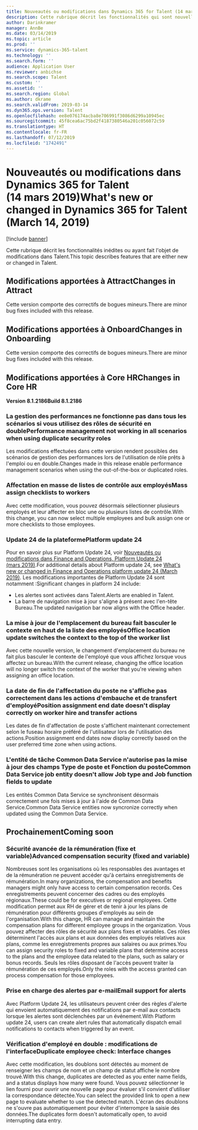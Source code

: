 ```yaml
---
title: Nouveautés ou modifications dans Dynamics 365 for Talent (14 mars 2019)
description: Cette rubrique décrit les fonctionnalités qui sont nouvelles ou ont été modifiées dans Microsoft Dynamics 365 for Talent.
author: Darinkramer
manager: AnnBe
ms.date: 03/14/2019
ms.topic: article
ms.prod: ''
ms.service: dynamics-365-talent
ms.technology: ''
ms.search.form: ''
audience: Application User
ms.reviewer: anbichse
ms.search.scope: Talent
ms.custom: ''
ms.assetid: ''
ms.search.region: Global
ms.author: dkrame
ms.search.validFrom: 2019-03-14
ms.dyn365.ops.version: Talent
ms.openlocfilehash: ee8e076174acba8e706991f3086d6299a10945ec
ms.sourcegitcommit: 45f8cea6ac75bd2f4187380546a201c056072c59
ms.translationtype: HT
ms.contentlocale: fr-FR
ms.lasthandoff: 07/12/2019
ms.locfileid: "1742491"
---
```

# <a name="whats-new-or-changed-in-dynamics-365-for-talent-march-14-2019"></a><span data-ttu-id="fc149-103">Nouveautés ou modifications dans Dynamics 365 for Talent (14 mars 2019)</span><span class="sxs-lookup"><span data-stu-id="fc149-103">What's new or changed in Dynamics 365 for Talent (March 14, 2019)</span></span>

[!include [banner](includes/banner.md)]

<span data-ttu-id="fc149-104">Cette rubrique décrit les fonctionnalités inédites ou ayant fait l'objet de modifications dans Talent.</span><span class="sxs-lookup"><span data-stu-id="fc149-104">This topic describes features that are either new or changed in Talent.</span></span>

## <a name="changes-in-attract"></a><span data-ttu-id="fc149-105">Modifications apportées à Attract</span><span class="sxs-lookup"><span data-stu-id="fc149-105">Changes in Attract</span></span>
<span data-ttu-id="fc149-106">Cette version comporte des correctifs de bogues mineurs.</span><span class="sxs-lookup"><span data-stu-id="fc149-106">There are minor bug fixes included with this release.</span></span>

## <a name="changes-in-onboarding"></a><span data-ttu-id="fc149-107">Modifications apportées à Onboard</span><span class="sxs-lookup"><span data-stu-id="fc149-107">Changes in Onboarding</span></span>
<span data-ttu-id="fc149-108">Cette version comporte des correctifs de bogues mineurs.</span><span class="sxs-lookup"><span data-stu-id="fc149-108">There are minor bug fixes included with this release.</span></span>

## <a name="changes-in-core-hr"></a><span data-ttu-id="fc149-109">Modifications apportées à Core HR</span><span class="sxs-lookup"><span data-stu-id="fc149-109">Changes in Core HR</span></span>
<span data-ttu-id="fc149-110">**Version 8.1.2186**</span><span class="sxs-lookup"><span data-stu-id="fc149-110">**Build 8.1.2186**</span></span>

### <a name="performance-management-not-working-in-all-scenarios-when-using-duplicate-security-roles"></a><span data-ttu-id="fc149-111">La gestion des performances ne fonctionne pas dans tous les scénarios si vous utilisez des rôles de sécurité en double</span><span class="sxs-lookup"><span data-stu-id="fc149-111">Performance management not working in all scenarios when using duplicate security roles</span></span>
<span data-ttu-id="fc149-112">Les modifications effectuées dans cette version rendent possibles des scénarios de gestion des performances lors de l'utilisation de rôle prêts à l'emploi ou en double.</span><span class="sxs-lookup"><span data-stu-id="fc149-112">Changes made in this release enable performance management scenarios when using the out-of-the-box or duplicated roles.</span></span>

### <a name="mass-assign-checklists-to-workers"></a><span data-ttu-id="fc149-113">Affectation en masse de listes de contrôle aux employés</span><span class="sxs-lookup"><span data-stu-id="fc149-113">Mass assign checklists to workers</span></span>
<span data-ttu-id="fc149-114">Avec cette modification, vous pouvez désormais sélectionner plusieurs employés et leur affecter en bloc une ou plusieurs listes de contrôle.</span><span class="sxs-lookup"><span data-stu-id="fc149-114">With this change, you can now select multiple employees and bulk assign one or more checklists to those employees.</span></span> 

### <a name="platform-update-24"></a><span data-ttu-id="fc149-115">Update 24 de la plateforme</span><span class="sxs-lookup"><span data-stu-id="fc149-115">Platform update 24</span></span>
<span data-ttu-id="fc149-116">Pour en savoir plus sur Platform Update 24, voir [Nouveautés ou modifications dans Finance and Operations, Platform Update 24 (mars 2019)](https://docs.microsoft.com/dynamics365/unified-operations/fin-and-ops/get-started/whats-new-platform-update-24).</span><span class="sxs-lookup"><span data-stu-id="fc149-116">For additional details about Platform update 24, see [What's new or changed in Finance and Operations platform update 24 (March 2019)](https://docs.microsoft.com/dynamics365/unified-operations/fin-and-ops/get-started/whats-new-platform-update-24).</span></span> <span data-ttu-id="fc149-117">Les modifications importantes de Platform Update 24 sont notamment :</span><span class="sxs-lookup"><span data-stu-id="fc149-117">Significant changes in platform 24 include:</span></span> 

- <span data-ttu-id="fc149-118">Les alertes sont activées dans Talent.</span><span class="sxs-lookup"><span data-stu-id="fc149-118">Alerts are enabled in Talent.</span></span>
- <span data-ttu-id="fc149-119">La barre de navigation mise à jour s'aligne à présent avec l'en-tête Bureau.</span><span class="sxs-lookup"><span data-stu-id="fc149-119">The updated navigation bar now aligns with the Office header.</span></span>

### <a name="office-location-update-switches-the-context-to-the-top-of-the-worker-list"></a><span data-ttu-id="fc149-120">La mise à jour de l'emplacement du bureau fait basculer le contexte en haut de la liste des employés</span><span class="sxs-lookup"><span data-stu-id="fc149-120">Office location update switches the context to the top of the worker list</span></span>
<span data-ttu-id="fc149-121">Avec cette nouvelle version, le changement d'emplacement du bureau ne fait plus basculer le contexte de l'employé que vous affichez lorsque vous affectez un bureau.</span><span class="sxs-lookup"><span data-stu-id="fc149-121">With the current release, changing the office location will no longer switch the context of the worker that you're viewing when assigning an office location.</span></span>

### <a name="position-assignment-end-date-doesnt-display-correctly-on-worker-hire-and-transfer-actions"></a><span data-ttu-id="fc149-122">La date de fin de l'affectation du poste ne s'affiche pas correctement dans les actions d'embauche et de transfert d'employé</span><span class="sxs-lookup"><span data-stu-id="fc149-122">Position assignment end date doesn't display correctly on worker hire and transfer actions</span></span>
<span data-ttu-id="fc149-123">Les dates de fin d'affectation de poste s'affichent maintenant correctement selon le fuseau horaire préféré de l'utilisateur lors de l'utilisation des actions.</span><span class="sxs-lookup"><span data-stu-id="fc149-123">Position assignment end dates now display correctly based on the user preferred time zone when using actions.</span></span>

### <a name="common-data-service-job-entity-doesnt-allow-job-type-and-job-function-fields-to-update"></a><span data-ttu-id="fc149-124">L'entité de tâche Common Data Service n'autorise pas la mise à jour des champs Type de poste et Fonction du poste</span><span class="sxs-lookup"><span data-stu-id="fc149-124">Common Data Service job entity doesn't allow Job type and Job function fields to update</span></span>
<span data-ttu-id="fc149-125">Les entités Common Data Service se synchronisent désormais correctement une fois mises à jour à l'aide de Common Data Service.</span><span class="sxs-lookup"><span data-stu-id="fc149-125">Common Data Service entities now syncronize correctly when updated using the Common Data Service.</span></span>

## <a name="coming-soon"></a><span data-ttu-id="fc149-126">Prochainement</span><span class="sxs-lookup"><span data-stu-id="fc149-126">Coming soon</span></span>

###  <a name="advanced-compensation-security-fixed-and-variable"></a><span data-ttu-id="fc149-127">Sécurité avancée de la rémunération (fixe et variable)</span><span class="sxs-lookup"><span data-stu-id="fc149-127">Advanced compensation security (fixed and variable)</span></span>
<span data-ttu-id="fc149-128">Nombreuses sont les organisations où les responsables des avantages et de la rémunération ne peuvent accéder qu'à certains enregistrements de rémunération.</span><span class="sxs-lookup"><span data-stu-id="fc149-128">In many organizations, the compensation and benefits managers might only have access to certain compensation records.</span></span> <span data-ttu-id="fc149-129">Ces enregistrements peuvent concerner des cadres ou des employés régionaux.</span><span class="sxs-lookup"><span data-stu-id="fc149-129">These could be for executives or regional employees.</span></span> <span data-ttu-id="fc149-130">Cette modification permet aux RH de gérer et de tenir à jour les plans de rémunération pour différents groupes d'employés au sein de l'organisation.</span><span class="sxs-lookup"><span data-stu-id="fc149-130">With this change, HR can manage and maintain the compensation plans for different employee groups in the organization.</span></span> <span data-ttu-id="fc149-131">Vous pouvez affecter des rôles de sécurité aux plans fixes et variables. Ces rôles déterminent l'accès aux plans et aux données des employés relatives aux plans, comme les enregistrements propres aux salaires ou aux primes.</span><span class="sxs-lookup"><span data-stu-id="fc149-131">You can assign security roles to fixed and variable plans that determine access to the plans and the employee data related to the plans, such as salary or bonus records.</span></span> <span data-ttu-id="fc149-132">Seuls les rôles disposant de l'accès peuvent traiter la rémunération de ces employés.</span><span class="sxs-lookup"><span data-stu-id="fc149-132">Only the roles with the access granted can process compensation for those employees.</span></span>

###  <a name="email-support-for-alerts"></a><span data-ttu-id="fc149-133">Prise en charge des alertes par e-mail</span><span class="sxs-lookup"><span data-stu-id="fc149-133">Email support for alerts</span></span>
<span data-ttu-id="fc149-134">Avec Platform Update 24, les utilisateurs peuvent créer des règles d'alerte qui envoient automatiquement des notifications par e-mail aux contacts lorsque les alertes sont déclenchées par un événement.</span><span class="sxs-lookup"><span data-stu-id="fc149-134">With Platform update 24, users can create alert rules that automatically dispatch email notifications to contacts when triggered by an event.</span></span>

### <a name="duplicate-employee-check-interface-changes"></a><span data-ttu-id="fc149-135">Vérification d'employé en double : modifications de l'interface</span><span class="sxs-lookup"><span data-stu-id="fc149-135">Duplicate employee check: Interface changes</span></span>
<span data-ttu-id="fc149-136">Avec cette modification, les doublons sont détectés au moment de renseigner les champs de nom et un champ de statut affiche le nombre trouvé.</span><span class="sxs-lookup"><span data-stu-id="fc149-136">With this change, duplicates are detected as you enter name fields, and a status displays how many were found.</span></span> <span data-ttu-id="fc149-137">Vous pouvez sélectionner le lien fourni pour ouvrir une nouvelle page pour évaluer s'il convient d'utiliser la correspondance détectée.</span><span class="sxs-lookup"><span data-stu-id="fc149-137">You can select the provided link to open a new page to evaluate whether to use the detected match.</span></span> <span data-ttu-id="fc149-138">L'écran des doublons ne s'ouvre pas automatiquement pour éviter d'interrompre la saisie des données.</span><span class="sxs-lookup"><span data-stu-id="fc149-138">The duplicates form doesn't automatically open, to avoid interrupting data entry.</span></span>
